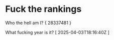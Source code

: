 # Fuck the rankings

Who the hell am I?
{ 28337481 }

What fucking year is it?
[ 2025-04-03T18:16:40Z ]
